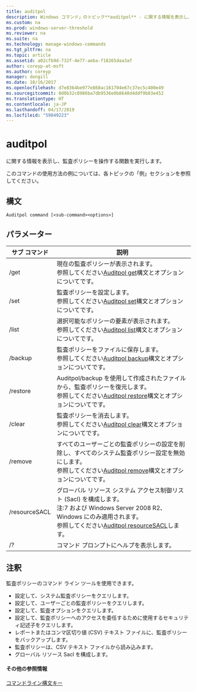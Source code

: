 ```yaml
---
title: auditpol
description: Windows コマンド」のトピック**auditpol** - に関する情報を表示し、監査ポリシーを操作する関数を実行します。
ms.custom: na
ms.prod: windows-server-threshold
ms.reviewer: na
ms.suite: na
ms.technology: manage-windows-commands
ms.tgt_pltfrm: na
ms.topic: article
ms.assetid: a02cfb9d-732f-4e77-aeba-f18265daa3af
author: coreyp-at-msft
ms.author: coreyp
manager: dongill
ms.date: 10/16/2017
ms.openlocfilehash: d7e8364be977e868ac161704e67c37ec5c400e49
ms.sourcegitcommit: 0d0b32c8986ba7db9536e0b8648d4ddf9b03e452
ms.translationtype: HT
ms.contentlocale: ja-JP
ms.lasthandoff: 04/17/2019
ms.locfileid: "59849223"
---
```

# <a name="auditpol"></a>auditpol



に関する情報を表示し、監査ポリシーを操作する関数を実行します。

このコマンドの使用方法の例については、各トピックの「例」セクションを参照してください。

## <a name="syntax"></a>構文

```
Auditpol command [<sub-command><options>]
```

## <a name="parameters"></a>パラメーター

|サブ コマンド|説明|
|-----------|-----------|
|/get|現在の監査ポリシーが表示されます。</br>参照してください[Auditpol get](auditpol-get.md)構文とオプションについてです。|
|/set|監査ポリシーを設定します。</br>参照してください[Auditpol set](auditpol-set.md)構文とオプションについてです。|
|/list|選択可能なポリシーの要素が表示されます。</br>参照してください[Auditpol list](auditpol-list.md)構文とオプションについてです。|
|/backup|監査ポリシーをファイルに保存します。</br>参照してください[Auditpol backup](auditpol-backup.md)構文とオプションについてです。|
|/restore|Auditpol/backup を使用して作成されたファイルから、監査ポリシーを復元します。</br>参照してください[Auditpol restore](auditpol-restore.md)構文とオプションについてです。|
|/clear|監査ポリシーを消去します。</br>参照してください[Auditpol clear](auditpol-clear.md)構文とオプションについてです。|
|/remove|すべてのユーザーごとの監査ポリシーの設定を削除し、すべてのシステム監査ポリシー設定を無効にします。</br>参照してください[Auditpol remove](auditpol-remove.md)構文とオプションについてです。|
|/resourceSACL|グローバル リソース システム アクセス制御リスト (Sacl) を構成します。</br>注:7 および Windows Server 2008 R2、Windows にのみ適用されます。</br>参照してください[Auditpol resourceSACL](auditpol-resourcesacl.md)します。|
|/?|コマンド プロンプトにヘルプを表示します。|

## <a name="remarks"></a>注釈

監査ポリシーのコマンド ライン ツールを使用できます。
-   設定して、システム監査ポリシーをクエリします。
-   設定して、ユーザーごとの監査ポリシーをクエリします。
-   設定して、監査オプションをクエリします。
-   設定して、監査ポリシーへのアクセスを委任するために使用するセキュリティ記述子をクエリします。
-   レポートまたはコンマ区切り値 (CSV) テキスト ファイルに、監査ポリシーをバックアップします。
-   監査ポリシーは、CSV テキスト ファイルから読み込みます。
-   グローバル リソース Sacl を構成します。

#### <a name="additional-references"></a>その他の参照情報

[コマンドライン構文キー](command-line-syntax-key.md)